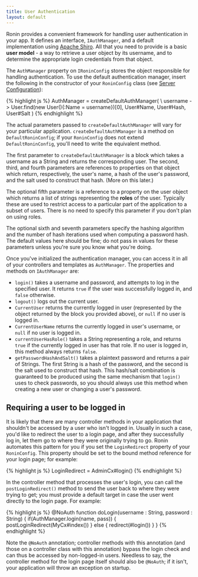 ```yaml
---
title: User Authentication
layout: default
---
```


Ronin provides a convenient framework for handling user authentication in your
app. It defines an interface, `IAuthManager`, and a default implementation
using [Apache Shiro][2]. All that you need to provide is a basic **user
model** - a way to retrieve a user object by its username, and to determine
the appropriate login credentials from that object.

The `AuthManager` property on `IRoninConfig` stores the object responsible for
handling authentication. To use the default authentication manager, insert the
following in the constructor of your `RoninConfig` class (see [Server
Configuration](Server-Configuration.html)):

{% highlight js %}
        AuthManager = createDefaultAuthManager(
          \ username -> User.find(new User(){:Name = username})[0],
          User#Name, User#Hash, User#Salt
        )
{% endhighlight %}

The actual parameters passed to `createDefaultAuthManager` will vary for your
particular application. `createDefaultAuthManager` is a method on
`DefaultRoninConfig`; if your `RoninConfig` does not extend
`DefaultRoninConfig`, you'll need to write the equivalent method.

The first parameter to `createDefaultAuthManager` is a block which takes a
username as a String and returns the corresponding user. The second, third,
and fourth parameters are references to properties on that object which
return, respectively, the user's name, a hash of the user's password, and the
salt used to construct that hash. (More on this later.)

The optional fifth parameter is a reference to a property on the user object
which returns a list of strings representing the **roles** of the user.
Typically these are used to restrict access to a particular part of the
application to a subset of users. There is no need to specify this parameter
if you don't plan on using roles.

The optional sixth and seventh parameters specify the hashing algorithm and
the number of hash iterations used when computing a password hash. The default
values here should be fine; do not pass in values for these parameters unless
you're sure you know what you're doing.

Once you've initialized the authentication manager, you can access it in all
of your controllers and templates as `AuthManager`. The properties and methods
on `IAuthManager` are:

  * `login()` takes a username and password, and attempts to log in the specified user. It returns `true` if the user was successfully logged in, and `false` otherwise.
  * `logout()` logs out the current user.
  * `CurrentUser` returns the currently logged in user (represented by the object returned by the block you provided above), or `null` if no user is logged in.
  * `CurrentUserName` returns the currently logged in user's username, or `null` if no user is logged in.
  * `currentUserHasRole()` takes a String representing a role, and returns `true` if the currently logged in user has that role. If no user is logged in, this method always returns `false`.
  * `getPasswordHashAndSalt()` takes a plaintext password and returns a pair of Strings. The first String is a hash of the password, and the second is the salt used to construct that hash. This hash/salt combination is guaranteed to be produced using the same mechanism that `login()` uses to check passwords, so you should always use this method when creating a new user or changing a user's password.

## Requiring a user to be logged in

It is likely that there are many controller methods in your application that shouldn't be accessed by
a user who isn't logged in.  Usually in such a case, you'd like to redirect the user to a login page,
and after they successfully log in, let them go to where they were originally trying to go.  Ronin automates
this pattern for you if you set the `LoginRedirect` property of your `RoninConfig`.  This property should
be set to the bound method reference for your login page; for example:

{% highlight js %}
  LoginRedirect = AdminCx#login()
{% endhighlight %}

In the controller method that processes the user's login, you can call the `postLoginRedirect()` method
to send the user back to where they were trying to get; you must provide a default target in case the user
went directly to the login page.  For example:

{% highlight js %}
    @NoAuth
    function doLogin(username : String, password : String) {
      if(AuthManager.login(name, pass)) {
        postLoginRedirect(MyCx#index())
      } else {
        redirect(#login())
      }
    }
{% endhighlight %}

Note the `@NoAuth` annotation; controller methods with this annotation (and those on a controller class
with this annotation) bypass the login check and can thus be accessed by non-logged-in users.  Needless
to say, the controller method for the login page itself should also be `@NoAuth`; if it isn't, your
application will throw an exception on startup.

   [2]: http://shiro.apache.org
